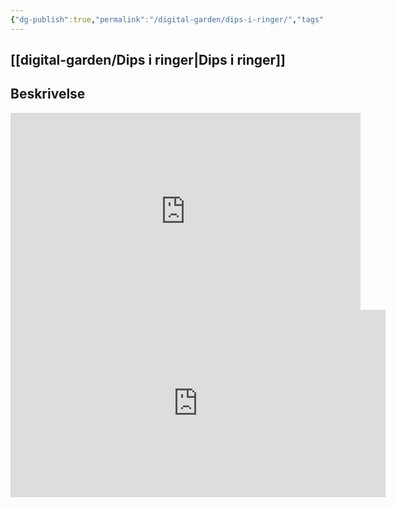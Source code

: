 ```yaml
---
{"dg-publish":true,"permalink":"/digital-garden/dips-i-ringer/","tags":["private","digital-garden"]}
---
```


## [[digital-garden/Dips i ringer\|Dips i ringer]]

## Beskrivelse 
<iframe width="560" height="315" src="https://www.youtube.com/embed/rLFLal3vQww?start=11" frameborder="0" allowfullscreen></iframe>
	
<iframe width="600" height="300" src="https://www.youtube.com/embed/rLFLal3vQww?t=11" title="Ring Dip" frameborder="0" allow="accelerometer; autoplay; clipboard-write; encrypted-media; gyroscope; picture-in-picture; web-share" allowfullscreen></iframe>

 